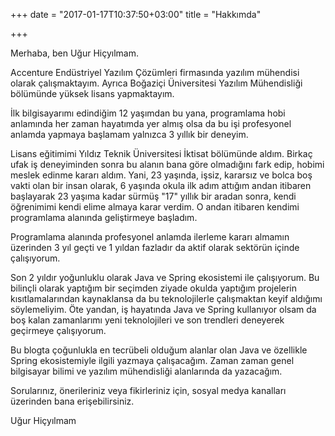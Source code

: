 +++
date = "2017-01-17T10:37:50+03:00"
title = "Hakkımda"

+++

Merhaba, ben Uğur Hiçyılmam.

Accenture Endüstriyel Yazılım Çözümleri firmasında yazılım mühendisi olarak çalışmaktayım. Ayrıca Boğaziçi Üniversitesi Yazılım Mühendisliği bölümünde yüksek lisans yapmaktayım.

İlk bilgisayarımı edindiğim 12 yaşımdan bu yana, programlama hobi anlamında her zaman hayatımda yer almış olsa da bu işi profesyonel anlamda yapmaya başlamam yalnızca 3 yıllık bir deneyim. 

Lisans eğitimimi Yıldız Teknik Üniversitesi İktisat bölümünde aldım. Birkaç ufak iş deneyiminden sonra bu alanın bana göre olmadığını fark edip, hobimi meslek edinme kararı aldım. Yani, 23 yaşında, işsiz, kararsız ve bolca boş vakti olan bir insan olarak, 6 yaşında okula ilk adım attığım andan itibaren başlayarak 23 yaşıma kadar sürmüş "17" yıllık bir aradan sonra, kendi öğrenimimi kendi elime almaya karar verdim. O andan itibaren kendimi programlama alanında geliştirmeye başladım. 

Programlama alanında profesyonel anlamda ilerleme kararı almamın üzerinden 3 yıl geçti ve 1 yıldan fazladır da aktif olarak sektörün içinde çalışıyorum. 

Son 2 yıldır yoğunluklu olarak Java ve Spring ekosistemi ile çalışıyorum. Bu bilinçli olarak yaptığım bir seçimden ziyade okulda yaptığım projelerin kısıtlamalarından kaynaklansa da bu teknolojilerle çalışmaktan keyif aldığımı söylemeliyim. Öte yandan, iş hayatında Java ve Spring kullanıyor olsam da boş kalan zamanlarımı yeni teknolojileri ve son trendleri deneyerek geçirmeye çalışıyorum.

Bu blogta çoğunlukla en tecrübeli olduğum alanlar olan Java ve özellikle Spring ekosistemiyle ilgili yazmaya çalışacağım. Zaman zaman genel bilgisayar bilimi ve yazılım mühendisliği alanlarında da yazacağım.

Sorularınız, önerileriniz veya fikirleriniz için, sosyal medya kanalları üzerinden bana erişebilirsiniz.

Uğur Hiçyılmam